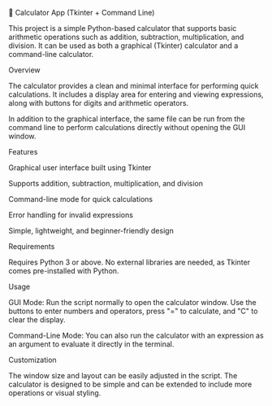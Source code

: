 🧮 Calculator App (Tkinter + Command Line)

This project is a simple Python-based calculator that supports basic arithmetic operations such as addition, subtraction, multiplication, and division. It can be used as both a graphical (Tkinter) calculator and a command-line calculator.

Overview

The calculator provides a clean and minimal interface for performing quick calculations. It includes a display area for entering and viewing expressions, along with buttons for digits and arithmetic operators.

In addition to the graphical interface, the same file can be run from the command line to perform calculations directly without opening the GUI window.

Features

Graphical user interface built using Tkinter

Supports addition, subtraction, multiplication, and division

Command-line mode for quick calculations

Error handling for invalid expressions

Simple, lightweight, and beginner-friendly design

Requirements

Requires Python 3 or above.
No external libraries are needed, as Tkinter comes pre-installed with Python.

Usage

GUI Mode:
Run the script normally to open the calculator window. Use the buttons to enter numbers and operators, press "=" to calculate, and "C" to clear the display.

Command-Line Mode:
You can also run the calculator with an expression as an argument to evaluate it directly in the terminal.

Customization

The window size and layout can be easily adjusted in the script. The calculator is designed to be simple and can be extended to include more operations or visual styling.
